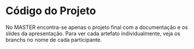 # Código do Projeto

No MASTER encontra-se apenas o projeto final com a documentação e os slides da apresentação. Para ver cada artefato individualmente, veja os branchs no nome de cada participante.
